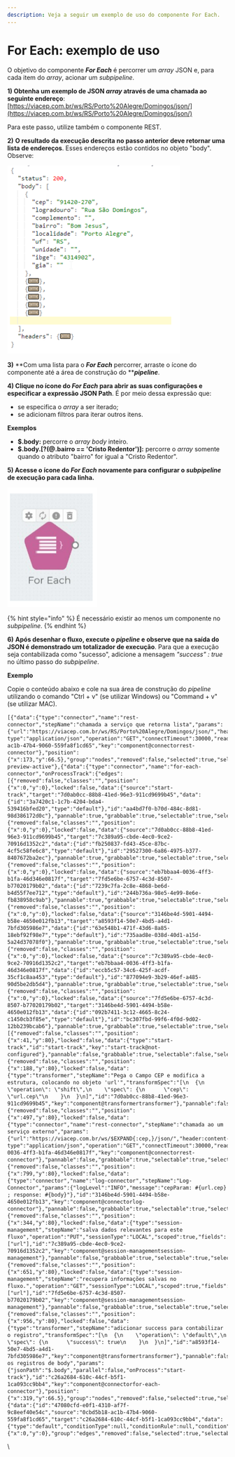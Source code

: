 ```yaml
---
description: Veja a seguir um exemplo de uso do componente For Each.
---
```


# For Each: exemplo de uso

O objetivo do componente _**For Each**_ é percorrer um _array_ JSON e, para cada item do _array_, acionar um _subpipeline_.

**1) Obtenha um exemplo de JSON **_**array**_** através de uma chamada ao seguinte endereço**: [https://viacep.com.br/ws/RS/Porto%20Alegre/Domingos/json/](https://viacep.com.br/ws/RS/Porto%20Alegre/Domingos/json/)

Para este passo, utilize também o componente REST.

**2)** **O resultado da execução descrita no passo anterior deve retornar uma lista de endereços**. Esses endereços estão contidos no objeto "body". Observe:

![](<../../../.gitbook/assets/for each usos.png>)



**3)** **Com uma lista para o **_**For Each**_** percorrer, arraste o ícone do componente até a área de construção do **_**pipeline**_.

**4) Clique no ícone do **_**For Each**_** para abrir as suas configurações e especificar a expressão JSON Path**. É por meio dessa expressão que:

* se especifica o _array_ a ser iterado;
* se adicionam filtros para iterar outros itens.

**Exemplos**

* **$.body:** percorre o _array body_ inteiro.
* **$.body.\[?(@.bairro == 'Cristo Redentor')]:** percorre o _array_ somente quando o atributo "bairro" for igual a "Cristo Redentor".

**5) Acesse o ícone do **_**For Each**_** novamente para configurar o **_**subpipeline**_** de execução para cada linha.**

![](<../../../.gitbook/assets/for each usos1.png>)



{% hint style="info" %}
É necessário existir ao menos um componente no _subpipeline_.
{% endhint %}

**6)** **Após desenhar o fluxo, execute o **_**pipeline**_** e observe que na saída do JSON é demonstrado um totalizador de execução**. Para que a execução seja contabilizada como "sucesso", adicione a mensagem _"success" : true_ no último passo do _subpipeline_.

**Exemplo**

Copie o conteúdo abaixo e cole na sua área de construção do _pipeline_ utilizando o comando "Ctrl + v" (se utilizar Windows) ou "Command + v" (se utilizar MAC).

```
[{"data":{"type":"connector","name":"rest-connector","stepName":"chamada a serviço que retorna lista","params":{"url":"https://viacep.com.br/ws/RS/Porto%20Alegre/Domingos/json/","header:content-type":"application/json","operation":"GET","connectTimeout":30000,"readTimeout":30000,"advanced":false},"accountLabel":"","id":"0cbd5b18-ac1b-47b4-9060-559fa8f1cd65","key":"component@connectorrest-connector"},"position":{"x":173,"y":66.5},"group":"nodes","removed":false,"selected":true,"selectable":true,"locked":false,"grabbable":true,"pannable":false,"classes":"eh-preview-active"},{"data":{"type":"connector","name":"for-each-connector","onProcessTrack":{"edges":[{"removed":false,"classes":"","position":{"x":0,"y":0},"locked":false,"data":{"source":"start-track","target":"7d0ab0cc-88b8-41ed-96e3-911cd9699b45","data":{"id":"3a7420c1-1c7b-4204-bda4-539416bfed20","type":"default"},"id":"aa4bd7f0-b70d-484c-8d81-98d386172d0c"},"pannable":true,"grabbable":true,"selectable":true,"selected":false,"group":"edges"},{"removed":false,"classes":"","position":{"x":0,"y":0},"locked":false,"data":{"source":"7d0ab0cc-88b8-41ed-96e3-911cd9699b45","target":"7c389a95-cbde-4ec0-9ce2-70916d1352c2","data":{"id":"fb250837-fd43-45ce-87bc-4cf5c58fe6c8","type":"default"},"id":"29527300-6a86-4975-b377-8407672ba2ec"},"pannable":true,"grabbable":true,"selectable":true,"selected":false,"group":"edges"},{"removed":false,"classes":"","position":{"x":0,"y":0},"locked":false,"data":{"source":"eb7bbaa4-0036-4ff3-b1fa-46d346e0817f","target":"7fd5e6be-6757-4c3d-8507-b77020179b02","data":{"id":"7239c7fa-2c8e-4868-be6d-b4d55f7ee712","type":"default"},"id":"244b736a-98e5-4e99-8e6e-fb838958c9ab"},"pannable":true,"grabbable":true,"selectable":true,"selected":false,"group":"edges"},{"removed":false,"classes":"","position":{"x":0,"y":0},"locked":false,"data":{"source":"3146be4d-5901-4494-b58e-4650e012fb13","target":"a8593f14-50e7-4bd5-a4d1-7bfd305986e7","data":{"id":"63e548b1-471f-43d6-8a85-18ebf92f98e7","type":"default"},"id":"735aad8e-038d-40d1-a15d-5a24d37078f0"},"pannable":true,"grabbable":true,"selectable":true,"selected":false,"group":"edges"},{"removed":false,"classes":"","position":{"x":0,"y":0},"locked":false,"data":{"source":"7c389a95-cbde-4ec0-9ce2-70916d1352c2","target":"eb7bbaa4-0036-4ff3-b1fa-46d346e0817f","data":{"id":"eccb5c57-34c6-425f-acdf-35cf1c8aa453","type":"default"},"id":"877094e9-3b29-46ef-a485-90d5be2db5d4"},"pannable":true,"grabbable":true,"selectable":true,"selected":false,"group":"edges"},{"removed":false,"classes":"","position":{"x":0,"y":0},"locked":false,"data":{"source":"7fd5e6be-6757-4c3d-8507-b77020179b02","target":"3146be4d-5901-4494-b58e-4650e012fb13","data":{"id":"092b7411-3c12-4665-8c24-c1450cb3f85e","type":"default"},"id":"bc307fbd-99f6-4f0d-9d02-12bb239bcab6"},"pannable":true,"grabbable":true,"selectable":true,"selected":false,"group":"edges"}],"nodes":[{"removed":false,"classes":"","position":{"x":41,"y":80},"locked":false,"data":{"type":"start-track","id":"start-track","key":"start-track@not-configured"},"pannable":false,"grabbable":true,"selectable":false,"selected":false,"group":"nodes"},{"removed":false,"classes":"","position":{"x":188,"y":80},"locked":false,"data":{"type":"transformer","stepName":"Pega o Campo CEP e modifica a estrutura, colocando no objeto 'url'","transformSpec":"[\n  {\n    \"operation\": \"shift\",\n    \"spec\": {\n      \"cep\": \"url.cep\"\n    }\n  }\n]","id":"7d0ab0cc-88b8-41ed-96e3-911cd9699b45","key":"component@transformertransformer"},"pannable":false,"grabbable":true,"selectable":true,"selected":false,"group":"nodes"},{"removed":false,"classes":"","position":{"x":497,"y":80},"locked":false,"data":{"type":"connector","name":"rest-connector","stepName":"chamada ao um serviço externo","params":{"url":"https://viacep.com.br/ws/$EXPAND{:cep,}/json/","header:content-type":"application/json","operation":"GET","connectTimeout":30000,"readTimeout":30000,"advanced":false},"accountLabel":"","id":"eb7bbaa4-0036-4ff3-b1fa-46d346e0817f","key":"component@connectorrest-connector"},"pannable":false,"grabbable":true,"selectable":true,"selected":false,"group":"nodes"},{"removed":false,"classes":"","position":{"x":799,"y":80},"locked":false,"data":{"type":"connector","name":"log-connector","stepName":"Log-Connector","params":{"logLevel":"INFO","message":"cepParam: #{url.cep} ; response: #{body}"},"id":"3146be4d-5901-4494-b58e-4650e012fb13","key":"component@connectorlog-connector"},"pannable":false,"grabbable":true,"selectable":true,"selected":false,"group":"nodes"},{"removed":false,"classes":"","position":{"x":344,"y":80},"locked":false,"data":{"type":"session-management","stepName":"salva dados relevantes para este fluxo","operation":"PUT","sessionType":"LOCAL","scoped":true,"fields":["url"],"id":"7c389a95-cbde-4ec0-9ce2-70916d1352c2","key":"component@session-managementsession-management"},"pannable":false,"grabbable":true,"selectable":true,"selected":false,"group":"nodes"},{"removed":false,"classes":"","position":{"x":651,"y":80},"locked":false,"data":{"type":"session-management","stepName":"recupera informações salvas no fluxo.","operation":"GET","sessionType":"LOCAL","scoped":true,"fields":["url"],"id":"7fd5e6be-6757-4c3d-8507-b77020179b02","key":"component@session-managementsession-management"},"pannable":false,"grabbable":true,"selectable":true,"selected":false,"group":"nodes"},{"removed":false,"classes":"","position":{"x":956,"y":80},"locked":false,"data":{"type":"transformer","stepName":"adicionar success para contabilizar o registro","transformSpec":"[\n  {\n    \"operation\": \"default\",\n    \"spec\": {\n      \"success\": true\n    }\n  }\n]","id":"a8593f14-50e7-4bd5-a4d1-7bfd305986e7","key":"component@transformertransformer"},"pannable":false,"grabbable":true,"selectable":true,"selected":false,"group":"nodes"}]},"stepName":"itera os registros de body","params":{"jsonPath":"$.body","parallel":false,"onProcess":"start-track"},"id":"c26a2684-610c-44cf-b5f1-1ca093cc9bb4","key":"component@connectorfor-each-connector"},"position":{"x":319,"y":66.5},"group":"nodes","removed":false,"selected":true,"selectable":true,"locked":false,"grabbable":true,"pannable":false,"classes":""},{"data":{"id":"47080cfd-e0f1-4310-af7f-9c8eef40e54c","source":"0cbd5b18-ac1b-47b4-9060-559fa8f1cd65","target":"c26a2684-610c-44cf-b5f1-1ca093cc9bb4","data":{"type":"default","conditionType":null,"conditionRule":null,"condition":null,"label":null}},"position":{"x":0,"y":0},"group":"edges","removed":false,"selected":true,"selectable":true,"locked":false,"grabbable":true,"pannable":true,"classes":""}]
```

\
